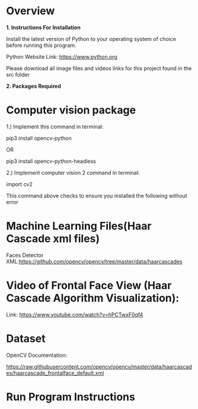 # Overview



<b> 1. Instructions For Installation </b>

Install the latest version of Python to your operating system of choice before running this program.

Python Website Link: https://www.python.org

Please download all image files and videos links for this project found in the src folder

<b> 2. Packages Required </b>

 # Computer vision package

1.) Implement this command in terminal:

pip3 install opencv-python

OR

pip3 install opencv-python-headless

2.) Implement computer vision 2 command in terminal:

import cv2

This command above checks to ensure you installed the following without error

# Machine Learning Files(Haar Cascade xml files)

Faces Detector XML:https://github.com/opencv/opencv/tree/master/data/haarcascades


# Video of Frontal Face View (Haar Cascade Algorithm Visualization):

Link: https://www.youtube.com/watch?v=hPCTwxF0qf4

# Dataset

OpenCV Documentation:

https://raw.githubusercontent.com/opencv/opencv/master/data/haarcascades/haarcascade_frontalface_default.xml

# Run Program Instructions

